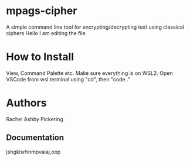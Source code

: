 # mpags-cipher
A simple command line tool for encrypting/decrypting text using classical ciphers
Hello I am editing the file

How to Install
====================
View, Command Palette etc. Make sure everything is on WSL2. Open VSCode from wsl terminal using "cd", then "code ."

Authors
====================
Rachel Ashby Pickering

Documentation
---------------------
jshgkisrhnmpvaiaj,oop 


